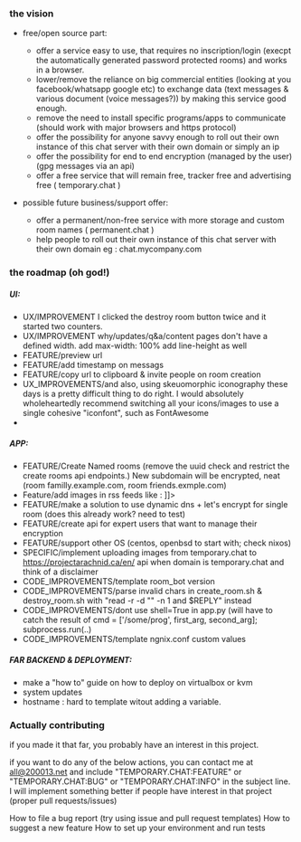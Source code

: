 ### the vision

- free/open source part:
  - offer a service easy to use, that requires no inscription/login (execpt the automatically generated password protected rooms) and works in a browser.
  - lower/remove the reliance on  big commercial entities (looking at you facebook/whatsapp google etc) to exchange data (text messages & various document (voice messages?)) by making this service good enough.
  - remove the need to install specific programs/apps to communicate (should work with major browsers and https protocol) 
  - offer the possibility for anyone savvy enough to roll out their own instance of this chat server with their own domain or simply an ip
  - offer the possibility for end to end encryption (managed by the user) (gpg messages via an api)
  - offer a free service that will remain free, tracker free and advertising free ( temporary.chat )

- possible future business/support offer:
  - offer a permanent/non-free service with more storage and custom room names ( permanent.chat )
  - help people to roll out their own instance of this chat server with their own domain eg : chat.mycompany.com

### the roadmap (oh god!)

##### UI:
- UX/IMPROVEMENT I clicked the destroy room button twice and it started two counters.
- UX/IMPROVEMENT why/updates/q&a/content pages don't have a defined width. add  max-width: 100% add line-height as well
- FEATURE/preview url 
- FEATURE/add timestamp on messags
- FEATURE/copy url to clipboard & invite people on room creation
- UX_IMPROVEMENTS/and also, using skeuomorphic iconography these days is a pretty difficult thing to do right. I would absolutely wholeheartedly recommend switching all your icons/images to use a single cohesive "iconfont", such as FontAwesome
- 
##### APP:
- FEATURE/Create Named rooms (remove the uuid check and restrict the create rooms api endpoints.) New subdomain will be encrypted, neat (room familly.example.com, room friends.exmple.com) 
- Feature/add images in rss feeds like : <description><![CDATA[<img src='https://urloffile.jpgalt='jays-dunedin-021721' width='460' title='user uploaded blah' height='259' />]]></description>
- FEATURE/make a solution to use dynamic dns + let's encrypt for single room (does this already work? need to test) 
- FEATURE/create api for expert users that want to manage their encryption
- FEATURE/support other OS (centos, openbsd to start with; check nixos)
- SPECIFIC/implement uploading images from temporary.chat to https://projectarachnid.ca/en/ api when domain is temporary.chat and think of a disclaimer
- CODE_IMPROVEMENTS/template room_bot version
- CODE_IMPROVEMENTS/parse invalid chars in create_room.sh & destroy_room.sh with "read -r -d "" -n 1 and $REPLY" instead
- CODE_IMPROVEMENTS/dont use shell=True in app.py (will have to catch the result of cmd = ['/some/prog', first_arg, second_arg]; subprocess.run(..)
- CODE_IMPROVEMENTS/template ngnix.conf custom values
##### FAR BACKEND & DEPLOYMENT:
- make a "how to" guide on how to deploy on virtualbox or kvm
- system updates
- hostname : hard to template witout adding a variable.


### Actually contributing

if you made it that far, you probably have an interest in this project.

if you want to do any of the below actions, you can contact me at <all@200013.net> and include "TEMPORARY.CHAT:FEATURE" or "TEMPORARY.CHAT:BUG" or "TEMPORARY.CHAT:INFO" in the subject line. I will implement something better if people have interest in that project (proper pull requests/issues)

How to file a bug report (try using issue and pull request templates)
How to suggest a new feature
How to set up your environment and run tests
